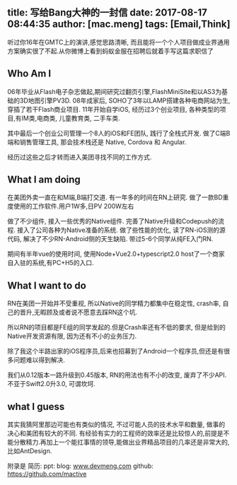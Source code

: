 title: 写给Bang大神的一封信
date: 2017-08-17 08:44:35
author: [mac.meng]
tags: [Email,Think]
---

听过你16年在GMTC上的演讲,感觉思路清晰, 而且能将一个个人项目做成业界通用方案确实很了不起.从你微博上看到蚂蚁金服在招聘后就着手写这篇求职信了
## Who Am I
06年毕业从Flash电子杂志做起,期间研究过翻页引擎,FlashMiniSite和以AS3为基础的3D地图引擎PV3D.
08年成家后, SOHO了3年以LAMP搭建各种电商网站为生, 穿插了若干Flash商业项目. 11年开始自学iOS, 经历过3个创业项目, 各种类型的项目,有IM类,电商类, 儿童教育类, 二手车类. 

其中最后一个创业公司管理一个8人的iOS和FE团队, 践行了全栈式开发. 做了C端B端和销售管理工具, 那会技术栈还是 Native, Cordova 和 Angular.

经历过这些之后才转而进入美团寻找不同的工作方式.

## What I am doing

在美团外卖一直在和M端,B端打交道. 有一年多的时间在RN上研究. 做了一款BD重度使用的工作软件.用户1W多,日PV 200W左右

做了不少组件, 接入一些优秀的Native组件. 
完善了Native升级和Codepush的流程. 
接入了公司各种为Native准备的系统. 
做了些性能的优化, 读了RN-iOS测的源代码, 解决了不少RN-Android侧的天生缺陷.
带过5-6个同学从纯FE入门RN.

期间有半年vue的使用时间, 使用Node+Vue2.0+typescript2.0 host了一个商家自入驻的系统,有PC+H5的入口.

## What I want to do
RN在美团一开始并不受重视, 所以Native的同学精力都集中在稳定性, crash率, 自己的晋升,无暇顾及或者说不愿意去踩RN这个坑. 

所以RN的项目都是FE组的同学发起的.但是Crash率还有不低的要求, 但是给到的Native开发资源有限, 因为还有不小的业务压力.

除了我这个半路出家的iOS程序员,后来也招募到了Android一个程序员,但还是有很多问题难以得到解决.

我们从0.12版本一路升级到0.45版本, RN的用法也有不小的改变, 废弃了不少API. 不亚于Swift2.0升3.0, 可谓坎坷.

## what I guess
其实我猜阿里那边可能也有类似的情况, 不过可能人员的技术水平和数量, 做事的决心和美团有较大的不同. 有经验有实力的工程师的效率还是比较惊人的,前提是不能分散精力.再加上一个能扛事情的领导,能做出业界精品项目的几率还是非常大的,比如AntDesign.


附录是
简历:
ppt: 
blog: www.devmeng.com
github: https://github.com/mactive


